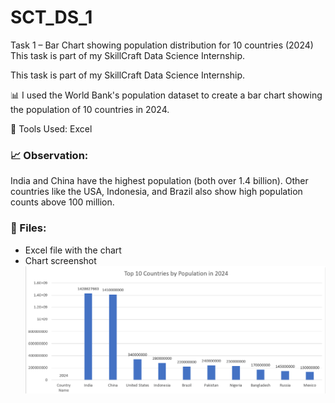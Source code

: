# SCT_DS_1
Task 1 – Bar Chart showing population distribution for 10 countries (2024)
This task is part of my SkillCraft Data Science Internship.

This task is part of my SkillCraft Data Science Internship.

📊 I used the World Bank's population dataset to create a bar chart showing the population of 10 countries in 2024.

🔧 Tools Used: Excel

### 📈 Observation:
India and China have the highest population (both over 1.4 billion). Other countries like the USA, Indonesia, and Brazil also show high population counts above 100 million.

### 📁 Files:
- Excel file with the chart
- Chart screenshot 
![Chart](./chart.png)
